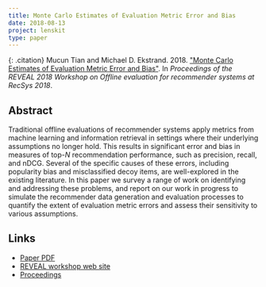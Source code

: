 ```yaml
---
title: Monte Carlo Estimates of Evaluation Metric Error and Bias
date: 2018-08-13
project: lenskit
type: paper
---
```


{: .citation}
Mucun Tian and Michael D. Ekstrand. 2018. ["Monte Carlo Estimates of Evaluation Metric Error and Bias"](#). In <cite>Proceedings of the REVEAL 2018 Workshop on Offline evaluation for recommender systems at RecSys 2018</cite>.

## Abstract

Traditional offline evaluations of recommender systems apply metrics from machine learning and information retrieval in settings where their underlying assumptions no longer hold. This results in significant error and bias in measures of top-$N$ recommendation performance, such as precision, recall, and nDCG. Several of the specific causes of these errors, including popularity bias and misclassified decoy items, are well-explored in the existing literature. In this paper we survey a range of work on identifying and addressing these problems, and report on our work in progress to simulate the recommender data generation and evaluation processes to quantify the extent of evaluation metric errors and assess their sensitivity to various assumptions.

## Links

* [Paper PDF](https://md.ekstrandom.net/pubs/reveal2018-mceval.pdf)
* [REVEAL workshop web site](https://sites.google.com/view/reveal2018/home?authuser=0)
* [Proceedings](https://sites.google.com/view/reveal2018/proceedings?authuser=0)